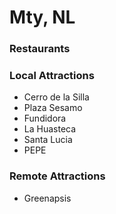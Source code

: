 # Mty, NL

### Restaurants

### Local Attractions

- Cerro de la Silla
- Plaza Sesamo
- Fundidora
- La Huasteca
- Santa Lucia
- PEPE
### Remote Attractions
- Greenapsis
